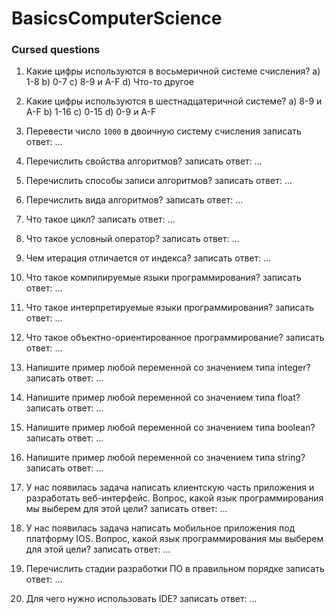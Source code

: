 # BasicsComputerScience

### <a name='cursed'>Cursed questions</a>
1. Какие цифры используются в восьмеричной системе счисления?
	a) 1-8
	b) 0-7
	c) 8-9 и A-F
	d) Что-то другое
	
2. Какие цифры используются в шестнадцатеричной системе?
	a) 8-9 и A-F
	b) 1-16
	c) 0-15
	d) 0-9 и A-F
3. Перевести число `1000` в двоичную систему счисления
	записать ответ: ...

4. Перечислить свойства алгоритмов?
	записать ответ: ...

5. Перечислить способы записи алгоритмов?
	записать ответ: ...

6. Перечислить вида алгоритмов?
	записать ответ: ...

7. Что такое цикл?
	записать ответ: ...

8. Что такое условный оператор?
	записать ответ: ...

9. Чем итерация отличается от индекса?
	записать ответ: ...

10. Что такое компилируемые языки программирования?
	записать ответ: ...

11. Что такое интерпретируемые языки программирования?
	записать ответ: ...

12. Что такое объектно-ориентированное программирование?
	записать ответ: ...

13. Напишите пример любой переменной со значением типа integer?
	записать ответ: ...

14. Напишите пример любой переменной со значением типа float?
	записать ответ: ...

15. Напишите пример любой переменной со значением типа boolean?
	записать ответ: ...

16. Напишите пример любой переменной со значением типа string?
	записать ответ: ...

17. У нас появилась задача написать клиентскую часть приложения и разработать веб-интерфейс. Вопрос, какой язык программирования мы выберем для этой цели?
	записать ответ: ...

18. У нас появилась задача написать мобильное приложения под платформу IOS. Вопрос, какой язык программирования мы выберем для этой цели?
	записать ответ: ...

19. Перечислить стадии разработки ПО в правильном порядке
	записать ответ: ...

20. Для чего нужно использовать IDE?
	записать ответ: ...
